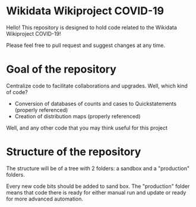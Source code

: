 # Wikidata Wikiproject COVID-19

Hello! This repository is designed to hold code related to the Wikidata Wikiproject COVID-19!

Please feel free to pull request and suggest changes at any time. 

# Goal of the repository

Centralize code to facilitate collaborations and upgrades. Well, which kind of code?

- Conversion of databases of counts and cases to Quickstatements (properly referenced)
- Creation of distribution maps (properly referenced)

Well, and any other code that you may think useful for this project

# Structure of the repository

The structure will be of a tree with 2 folders: a sandbox and a "production" folders. 

Every new code bits should be added to sand box. The "production" folder means that code there is ready for either manual run and update or ready for more advanced automation. 
 